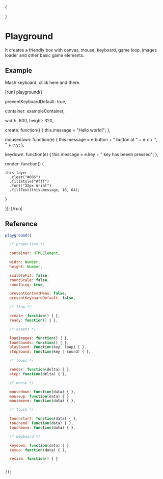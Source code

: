 {

}

# Playground

It creates a friendly box with canvas, mouse, keyboard, game loop, images loader and other basic game elements.

## Example

Mash keyboard, click here and there.

[run]
playground({

  preventKeyboardDefault: true,

  container: exampleContainer,

  width: 800,
  height: 320,

  create: function() {
    this.message = "Hello world!";
  },

  mousedown: function(e) {
    this.message = e.button + " button at " + e.x + ", " + e.y;
  },

  keydown: function(e) {
    this.message = e.key + " key has beeen pressed";
  },

  render: function() {
    
    this.layer
      .clear("#006")
      .fillStyle("#fff")
      .font("32px Arial")
      .fillText(this.message, 16, 64);    

  }

});
[/run]

## Reference

```javascript
playground({

  /* properties */
  
  container: HTMLElement,

  width: Number,
  height: Number,

  scaleToFit: false,
  roundScale: false,
  smoothing: true,

  preventContextMenu: false,
  preventKeyboardDefault: false,

  /* flow */

  create: function() { },
  ready: function() { },

  /* assets */

  loadImages: function() { },
  loadSounds: function() { },
  playSound: function(key, loop) { },
  stopSound: function(key | sound) { },

  /* loops */

  render: function(delta) { },
  step: function(delta) { },

  /* mouse */

  mousedown: function(data) { },
  mouseup: function(data) { },
  mousemove: function(data) { },

  /* touch */

  touchstart: function(data) { },
  touchend: function(data) { },
  touchmove: function(data) { },

  /* keyboard */

  keydown: function(data) { },
  keyup: function(data) { },

  resize: function() { }


});
```